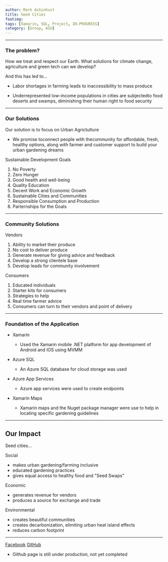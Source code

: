 ```yaml
---
author: Mark Ashinhust  
title: Seed Cities
featimg: 
tags: [Xamarin, SQL, Project, IN-PROGRESS]
category: [Group, ASU]
---
```



---

### The problem?

How we treat and respect our Earth. What solutions for climate change, agriculture and green tech can we develop?  

And this has led to...  

- Labor shortages in farming leads to inaccessibility to mass produce  

- Underrepresented low-income populations in cities are subjectedto food deserts and swamps, diminishing their human right to food security  

---

### Our Solutions

Our solution is to focus on Urban Agrictulture  
- We promise toconnect people with thecommunity for affordable, fresh, healthy options, along with farmer and customer support to build your urban gardening dreams

Sustainable Development Goals
1. No Poverty
2. Zero Hunger
3. Good health and well-being
4. Quality Education
5. Decent Work and Economic Growth
6. Sustainable Cities and Communities
7. Responsible Consumption and Production
8. Parternships for the Goals
---

### Community Solutions

Vendors  
1. Ability to market their produce
2. No cost to deliver produce
3. Generate revenue for giving advice and feedback
4. Develop a strong clientele base
5. Develop leads for community involvement

Consumers
1. Educated individuals
2. Starter kits for consumers
3. Strategies to help
4. Real time farmer advice
5. Consumers can turn to their vendors and point of delivery 

---

### Foundation of the Application
- Xamarin
    - Used the Xamarin mobile .NET platform for app development of Android and IOS using MVMM

- Azure SQL
    - An Azure SQL database for cloud storage was used

- Azure App Services
    - Azure app services were used to create endpoints

- Xamarin Maps
    - Xamarin maps and the Nuget package manager were use to help in locating specific gardening guidelines

---

## Our Impact

Seed cities...  


Social
-  makes urban gardening/farming inclusive
-  educated gardening practices
-  gives equal access to healthy food and "Seed Swaps"

Economic
- generates revenue for vendors
- produces a source for exchange and trade

Environmental
- creates beautiful communities
- creates decarbonization, elimiting urban heat island effects
- reduces carbon footprint

---



[Facebook](https://www.facebook.com/seedcitiesaz)
[GitHub](https://github.com/Founding-Hackers/ImagineCup/tree/Feature/LandingPage)
* Github page is still under production, not yet completed